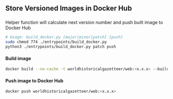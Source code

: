 ## Store Versioned Images in Docker Hub

###
Helper function will calculate next version number and push built image to Docker Hub
```bash
# Usage: build_docker.py [major|minor|patch] [push]
sudo chmod 774 ./entrypoints/build_docker.py
python3 ./entrypoints/build_docker.py patch push
```

#### Build image
```bash
docker build --no-cache -t worldhistoricalgazetteer/web:<x.x.x> --build-arg USER_NAME=whgadmin ./build
```

#### Push image to Docker Hub
```bash
docker push worldhistoricalgazetteer/web:<x.x.x>
```
